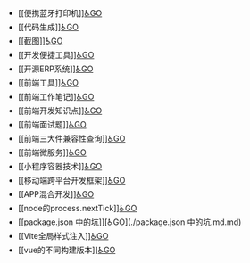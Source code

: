 - [[便携蓝牙打印机]][♿GO](./便携蓝牙打印机.md.md)
- [[代码生成]][♿GO](./代码生成.md.md)
- [[截图]][♿GO](./截图.md.md)
- [[开发便捷工具]][♿GO](./开发便捷工具.md.md)
- [[开源ERP系统]][♿GO](./开源ERP系统.md.md)
- [[前端工具]][♿GO](./前端工具.md.md)
- [[前端工作笔记]][♿GO](./前端工作笔记.md.md)
- [[前端开发知识点]][♿GO](./前端开发知识点.md.md)
- [[前端面试题]][♿GO](./前端面试题.md.md)
- [[前端三大件兼容性查询]][♿GO](./前端三大件兼容性查询.md.md)
- [[前端微服务]][♿GO](./前端微服务.md.md)
- [[小程序容器技术]][♿GO](./小程序容器技术.md.md)
- [[移动端跨平台开发框架]][♿GO](./移动端跨平台开发框架.md.md)
- [[APP混合开发]][♿GO](./APP混合开发.md.md)
- [[node的process.nextTick]][♿GO](./node的process.nextTick.md.md)
- [[package.json 中的坑]][♿GO](./package.json 中的坑.md.md)
- [[Vite全局样式注入]][♿GO](./Vite全局样式注入.md.md)
- [[vue的不同构建版本]][♿GO](./vue的不同构建版本.md.md)
